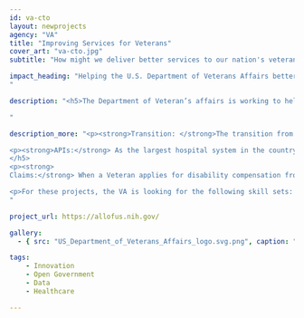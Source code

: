```yaml
---
id: va-cto
layout: newprojects
agency: "VA"
title: "Improving Services for Veterans"
cover_art: "va-cto.jpg"
subtitle: "How might we deliver better services to our nation's veterans?"

impact_heading: "Helping the U.S. Department of Veterans Affairs better support Veterans transitioning from military to civilian life, adopt medical innovations to improve health outcomes, and reduce the processing time for benefits claims
"

description: "<h5>The Department of Veteran’s affairs is working to help the VA adopt modern digital service delivery best practices, become more data-driven, improve processes and improve the experience that veterans have when interacting with the VA online.  As part of this effort, the VA is seeking four Presidential Innovation Fellows to work on the following challenges:</h5>

"

description_more: "<p><strong>Transition: </strong>The transition from military to civilian life presents many challenges for today's Veterans, and is an area the VA is very interested in better supporting. How can we ensure that the VA is providing the right services and products to assist Veterans with this significant life change?</p>

<p><strong>APIs:</strong> As the largest hospital system in the country, VA has massive and valuable data, but it is often locked inside VA’s legacy systems. How can VA better share data, both internally and externally, to enable medical research, better health outcomes, and better experiences for Veterans when interacting with VA?
</h5>
<p><strong>
Claims:</strong> When a Veteran applies for disability compensation from VA, it takes an average of 100 days to process the claim, and currently over 78,000 claims that have been waiting 125 days or more.  Cutting this processing time and backlog is the Veterans Benefits Administration’s (VBA) highest priority this year.  The problem is not solely about the application time, however, but just as important is the experience Veterans have during this process.  As one example of potential improvement, Veterans are often scheduled for medical exams at times they cannot attend or places they cannot get to, and are told of the appointment via a letter in the mail.  Multiple parts of the disability compensation application process can be improved through both technology and policy changes, including automation, improving notifications to Veterans, expanding access to data, and changing the way claims are accepted and processed.</p>

<p>For these projects, the VA is looking for the following skill sets: digital strategy, data science, product management, healthcare technology, software development and/or management consulting.</p>
"

project_url: https://allofus.nih.gov/

gallery:
  - { src: "US_Department_of_Veterans_Affairs_logo.svg.png", caption: "To care for him who shall have borne the battle, and for his widow, and his orphan” by serving and honoring the men and women who are America's Veterans.", alt: "VA Logo" }

tags:
    - Innovation
    - Open Government
    - Data
    - Healthcare

---
```


<!--



impact_metrics:
  - { metric: "[Insert quote]", desc: "[Quote subtitle]" }

articles:
  - { outlet: "[Media Outlet]", logo_src: "logo.jpg", title: "Article Title", quote: "Quote", url: "article URL" }

	-->
